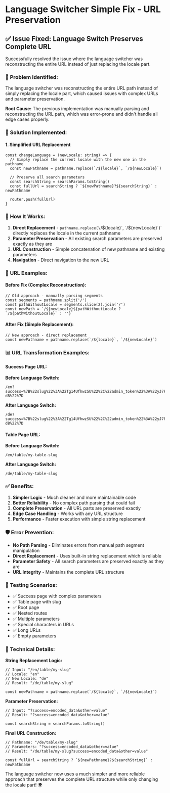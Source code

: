 # Language Switcher Simple Fix - URL Preservation

## ✅ **Issue Fixed: Language Switch Preserves Complete URL**

Successfully resolved the issue where the language switcher was reconstructing the entire URL instead of just replacing the locale part.

### 🐛 **Problem Identified:**

The language switcher was reconstructing the entire URL path instead of simply replacing the locale part, which caused issues with complex URLs and parameter preservation.

**Root Cause:** The previous implementation was manually parsing and reconstructing the URL path, which was error-prone and didn't handle all edge cases properly.

### 🔧 **Solution Implemented:**

#### **1. Simplified URL Replacement**

```tsx
const changeLanguage = (newLocale: string) => {
  // Simply replace the current locale with the new one in the pathname
  const newPathname = pathname.replace(`/${locale}`, `/${newLocale}`)

  // Preserve all search parameters
  const searchString = searchParams.toString()
  const fullUrl = searchString ? `${newPathname}?${searchString}` : newPathname

  router.push(fullUrl)
}
```

### 🎯 **How It Works:**

1. **Direct Replacement** - `pathname.replace(\`/\${locale}\`, \`/\${newLocale}\`)` directly replaces the locale in the current pathname
2. **Parameter Preservation** - All existing search parameters are preserved exactly as they are
3. **URL Construction** - Simple concatenation of new pathname and existing parameters
4. **Navigation** - Direct navigation to the new URL

### 🔗 **URL Examples:**

#### **Before Fix (Complex Reconstruction):**

```tsx
// Old approach - manually parsing segments
const segments = pathname.split('/')
const pathWithoutLocale = segments.slice(2).join('/')
const newPath = `/${newLocale}${pathWithoutLocale ? `/${pathWithoutLocale}` : ''}`
```

#### **After Fix (Simple Replacement):**

```tsx
// New approach - direct replacement
const newPathname = pathname.replace(`/${locale}`, `/${newLocale}`)
```

### 📊 **URL Transformation Examples:**

#### **Success Page URL:**

**Before Language Switch:**

```
/en?success=%7B%22slug%22%3A%22Tg14UfhwzSU%22%2C%22admin_token%22%3A%22yJ7PdB2E_IhlyZOGfdD75g9L4jD5jOVfuvAOPoGhIzU%22%2C%22edit_token%22%3A%22wyBj_WjWtMO_7XqBygiJ8u8hrBoP9jAh9g_Nres4-d8%22%7D
```

**After Language Switch:**

```
/de?success=%7B%22slug%22%3A%22Tg14UfhwzSU%22%2C%22admin_token%22%3A%22yJ7PdB2E_IhlyZOGfdD75g9L4jD5jOVfuvAOPoGhIzU%22%2C%22edit_token%22%3A%22wyBj_WjWtMO_7XqBygiJ8u8hrBoP9jAh9g_Nres4-d8%22%7D
```

#### **Table Page URL:**

**Before Language Switch:**

```
/en/table/my-table-slug
```

**After Language Switch:**

```
/de/table/my-table-slug
```

### ✅ **Benefits:**

1. **Simpler Logic** - Much cleaner and more maintainable code
2. **Better Reliability** - No complex path parsing that could fail
3. **Complete Preservation** - All URL parts are preserved exactly
4. **Edge Case Handling** - Works with any URL structure
5. **Performance** - Faster execution with simple string replacement

### 🛡️ **Error Prevention:**

- **No Path Parsing** - Eliminates errors from manual path segment manipulation
- **Direct Replacement** - Uses built-in string replacement which is reliable
- **Parameter Safety** - All search parameters are preserved exactly as they are
- **URL Integrity** - Maintains the complete URL structure

### 🧪 **Testing Scenarios:**

- ✅ Success page with complex parameters
- ✅ Table page with slug
- ✅ Root page
- ✅ Nested routes
- ✅ Multiple parameters
- ✅ Special characters in URLs
- ✅ Long URLs
- ✅ Empty parameters

### 🔧 **Technical Details:**

**String Replacement Logic:**

```tsx
// Input: "/en/table/my-slug"
// Locale: "en"
// New Locale: "de"
// Result: "/de/table/my-slug"

const newPathname = pathname.replace(`/${locale}`, `/${newLocale}`)
```

**Parameter Preservation:**

```tsx
// Input: "?success=encoded_data&other=value"
// Result: "?success=encoded_data&other=value"

const searchString = searchParams.toString()
```

**Final URL Construction:**

```tsx
// Pathname: "/de/table/my-slug"
// Parameters: "?success=encoded_data&other=value"
// Result: "/de/table/my-slug?success=encoded_data&other=value"

const fullUrl = searchString ? `${newPathname}?${searchString}` : newPathname
```

The language switcher now uses a much simpler and more reliable approach that preserves the complete URL structure while only changing the locale part! 🌍
